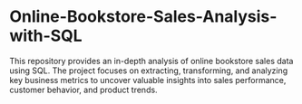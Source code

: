 # Online-Bookstore-Sales-Analysis-with-SQL
This repository provides an in-depth analysis of online bookstore sales data using SQL. The project focuses on extracting, transforming, and analyzing key business metrics to uncover valuable insights into sales performance, customer behavior, and product trends.
